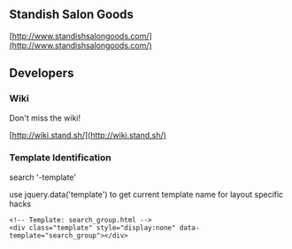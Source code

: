 ## Standish Salon Goods

[http://www.standishsalongoods.com/](http://www.standishsalongoods.com/)

## Developers

### Wiki

Don't miss the wiki!

[http://wiki.stand.sh/](http://wiki.stand.sh/)

### Template Identification

search '-template'

use jquery.data('template') to get current template name for layout specific hacks

	<!-- Template: search_group.html -->
	<div class="template" style="display:none" data-template="search_group"></div>


